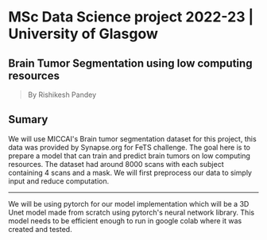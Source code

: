 # MSc Data Science project 2022-23   |  University of Glasgow

## Brain Tumor Segmentation using low computing resources

> By Rishikesh Pandey


## Sumary
We will use MICCAI's Brain tumor segmentation dataset for this project, this data was provided by Synapse.org for FeTS challenge. The goal here is to prepare a model that can train and predict brain tumors on low computing resources. The dataset had around 8000 scans with each subject containing 4 scans and a mask. We will first preprocess our data to simply input and reduce computation.

---
We will be using pytorch for our model implementation which will be a 3D Unet model made from scratch using pytorch's neural network library. This model needs to be efficient enough to run in google colab where it was created and tested.
